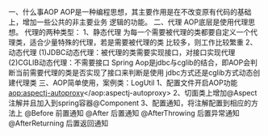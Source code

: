 一、什么事AOP
    AOP是一种编程思想，其主要作用是在不改变原有代码的基础上，增加一些公共的非主要业务
    逻辑的功能。
二、代理
    AOP底层是使用代理思想。
    代理的两种类型：
    1、静态代理
        为每一个需要被代理的类都要自定义一个代理类，适合少量特殊的代理，若是需要被代理的类
        比较多，则工作比较繁重
    2、动态代理
        (1)JDBC动态代理：被代理的类需要实现接口，对接口实现代理
        (2)CGLIB动态代理：不需要接口
    Spring Aop是jdbc与cglib的结合，即AOP会判断当前需要代理的类是否实现了接口来判断是使用
    jdbc方式还是cglib方式动态创建代理类
三、AOP简单使用，案例类：LogUtil
    1、配置文件开启AOP功能
        <aop:aspectj-autoproxy></aop:aspectj-autoproxy>
    2、切面类上增加@Aspect注解并且加入到spring容器@Component
    3、配置通知，将注解配置到相应的方法上
        @Before 前置通知
        @After 后置通知
        @AfterThrowing 后置异常通知
        @AfterReturning 后置返回通知